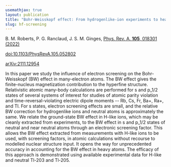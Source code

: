 ```yaml
---
usemathjax: true
layout: publication
title: "Bohr-Weisskopf effect: From hydrogenlike-ion experiments to heavy-atom calculations of the hyperfine structure"
slug: hf-screening
---
```


B. M. Roberts, P. G. Ranclaud, J. S. M. Ginges, [Phys. Rev. A. **105**, 018301 (2022)](https://link.aps.org/doi/10.1103/PhysRevA.105.052802)

[doi:10.1103/PhysRevA.105.052802](http://dx.doi.org/10.1103/PhysRevA.105.052802)

[arXiv:2111.12954](http://arxiv.org/abs/2111.12954)

In this paper we study the influence of electron screening on the Bohr-Weisskopf (BW) effect in many-electron atoms. The BW effect gives the finite-nucleus magnetization contribution to the hyperfine structure. Relativistic atomic many-body calculations are performed for s and p_1/2 states of several systems of interest for studies of atomic parity violation and time-reversal-violating electric dipole moments -- Rb, Cs, Fr, Ba+, Ra+, and Tl. For s states, electron screening effects are small, and the relative BW correction for hydrogenlike ions and neutral atoms is approximately the same. We relate the ground-state BW effect in H-like ions, which may be cleanly extracted from experiments, to the BW effect in s and p_1/2 states of neutral and near neutral atoms through an electronic screening factor. This allows the BW effect extracted from measurements with H-like ions to be used, with screening factors, in atomic calculations without recourse to modelled nuclear structure input. It opens the way for unprecedented accuracy in accounting for the BW effect in heavy atoms. The efficacy of this approach is demonstrated using available experimental data for H-like and neutral Tl-203 and Tl-205.

